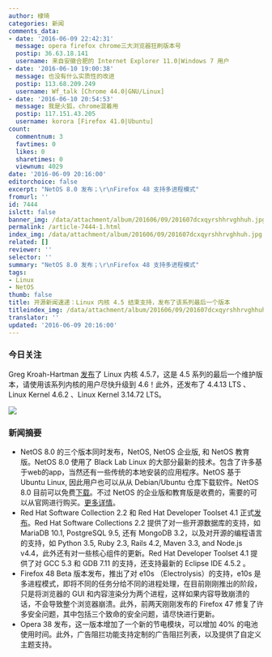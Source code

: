 ```yaml
---
author: 棣琦
categories: 新闻
comments_data:
- date: '2016-06-09 22:42:31'
  message: opera firefox chrome三大浏览器狂刷版本号
  postip: 36.63.18.141
  username: 来自安徽合肥的 Internet Explorer 11.0|Windows 7 用户
- date: '2016-06-10 19:00:38'
  message: 也没有什么实质性的改进
  postip: 113.68.209.249
  username: Wf_talk [Chrome 44.0|GNU/Linux]
- date: '2016-06-10 20:54:53'
  message: 我是火狐，chrome混着用
  postip: 117.151.43.205
  username: korora [Firefox 41.0|Ubuntu]
count:
  commentnum: 3
  favtimes: 0
  likes: 0
  sharetimes: 0
  viewnum: 4029
date: '2016-06-09 20:16:00'
editorchoice: false
excerpt: "NetOS 8.0 发布；\r\nFirefox 48 支持多进程模式"
fromurl: ''
id: 7444
islctt: false
banner_img: /data/attachment/album/201606/09/201607dcxqyrshhrvghhuh.jpg
permalink: /article-7444-1.html
index_img: /data/attachment/album/201606/09/201607dcxqyrshhrvghhuh.jpg
related: []
reviewer: ''
selector: ''
summary: "NetOS 8.0 发布；\r\nFirefox 48 支持多进程模式"
tags:
- Linux
- NetOS
thumb: false
title: 开源新闻速递：Linux 内核 4.5 结束支持，发布了该系列最后一个版本
titleindex_img: /data/attachment/album/201606/09/201607dcxqyrshhrvghhuh.jpg
translator: ''
updated: '2016-06-09 20:16:00'
---
```


### 今日关注


Greg Kroah-Hartman [发布](http://article.gmane.org/gmane.linux.kernel.stable/181480)了 Linux 内核 4.5.7，这是 4.5 系列的最后一个维护版本，请使用该系列内核的用户尽快升级到 4.6！此外，还发布了 4.4.13 LTS 、Linux Kernel 4.6.2 、Linux Kernel 3.14.72 LTS。


![](/data/attachment/album/201606/09/201607dcxqyrshhrvghhuh.jpg)


### 新闻摘要


* NetOS 8.0 的三个版本同时发布，NetOS, NetOS 企业版, 和 NetOS 教育版。NetOS 8.0 使用了 Black Lab Linux 的大部分最新的技术。包含了许多基于web的app，当然还有一些传统的本地安装的应用程序。NetOS 基于 Ubuntu Linux, 因此用户也可以从从 Debian/Ubuntu 仓库下载软件。NetOS 8.0 目前可以免费[下载](http://distro.ibiblio.org/blacklab/enterprise/netos-8-x86_64.iso)。不过 NetOS 的企业版和教育版是收费的，需要的可以从官网进行购买。[更多详情](/article-7443-1.html)。
* Red Hat Software Collection 2.2 和 Red Hat Developer Toolset 4.1 正式[发布](https://www.redhat.com/en/about/press-releases/red-hat-software-collections-22-and-red-hat-developer-toolset-41-now-generally-available)。Red Hat Software Collections 2.2 提供了对一些开源数据库的支持，如 MariaDB 10.1, PostgreSQL 9.5, 还有 MongoDB 3.2，以及对开源的编程语言的支持，如 Python 3.5, Ruby 2.3, Rails 4.2, Maven 3.3, and Node.js v4.4，此外还有对一些核心组件的更新。Red Hat Developer Toolset 4.1 提供了对 GCC 5.3 和 GDB 7.11 的支持，还支持最新的 Eclipse IDE 4.5.2 。
* Firefox 48 Beta 版本发布，推出了对 e10s （Electrolysis）的支持，e10s 是多进程模式，即将不同的任务分给不同的进程处理，在目前刚刚推出的阶段，只是将浏览器的 GUI 和内容渲染分为两个进程，这样如果内容导致崩溃的话，不会导致整个浏览器崩溃。此外，前两天刚刚发布的 Firefox 47 修复了许多安全问题，其中包括三个致命的安全问题，请尽快进行更新。
* Opera 38 发布，这一版本增加了一个新的节电模块，可以增加 40% 的电池使用时间。此外，广告阻拦功能支持定制的广告阻拦列表，以及提供了自定义主题支持。